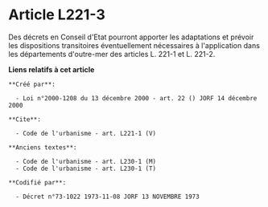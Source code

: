 # Article L221-3

Des décrets en Conseil d'Etat pourront apporter les adaptations et prévoir les dispositions transitoires éventuellement
nécessaires à l'application dans les départements d'outre-mer des articles L. 221-1 et L. 221-2.

**Liens relatifs à cet article**

	**Créé par**:

	  - Loi n°2000-1208 du 13 décembre 2000 - art. 22 () JORF 14 décembre 2000

	**Cite**:

	  - Code de l'urbanisme - art. L221-1 (V)

	**Anciens textes**:

	  - Code de l'urbanisme - art. L230-1 (M)
	  - Code de l'urbanisme - art. L230-1 (T)

	**Codifié par**:

	  - Décret n°73-1022 1973-11-08 JORF 13 NOVEMBRE 1973
